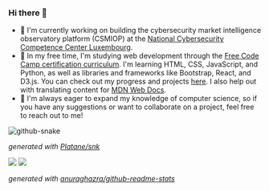 ### Hi there 👋

- 🔭 I'm currently working on building the cybersecurity market intelligence observatory platform (CSMIOP) at the [National Cybersecurity Competence Center Luxembourg](https://nc3.lu/).
- 🌱 In my free time, I'm studying web development through the [Free Code Camp certification curriculum](https://www.freecodecamp.org/news/freecodecamp-certifications/). I'm learning HTML, CSS, JavaScript, and Python, as well as libraries and frameworks like Bootstrap, React, and D3.js. You can check out my progress and projects [here](https://github.com/gregWDumont/FreeCodeCamp_certifications). I also help out with translating content for [MDN Web Docs](https://developer.mozilla.org/).
- 👯 I'm always eager to expand my knowledge of computer science, so if you have any suggestions or want to collaborate on a project, feel free to reach out to me!

<picture>
	<source
		media="(prefers-color-scheme: dark)" srcset="https://raw.githubusercontent.com/gregWDumont/gregWDumont/output/github-contribution-grid-snake-dark.svg"
	/>
	<source
		media="(prefers-color-scheme: light)" srcset="https://raw.githubusercontent.com/gregWDumont/gregWDumont/output/github-contribution-grid-snake.svg"
	/>
	<img
  		alt="github-snake"
	/>
</picture>

_generated with [Platane/snk](https://github.com/Platane/snk)_

<picture>
	<source
	  srcset="https://github-readme-stats.vercel.app/api?username=gregWDumont&show_icons=true&count_private=true&theme=chartreuse-dark"
	  media="(prefers-color-scheme: dark)"
	/>
	<source
	  srcset="https://github-readme-stats.vercel.app/api?username=gregWDumont&show_icons=false&count_private=true&theme=transparent"
	  media="(prefers-color-scheme: light), (prefers-color-scheme: no-preference)"
	/>
	<img src="https://github-readme-stats.vercel.app/api?username=gregWDumont&show_icons=false&count_private=true&theme=transparent" />
</picture>

<picture>
	<source
	  srcset="https://github-readme-stats.vercel.app/api/top-langs/?username=gregWDumont&layout=donut&theme=chartreuse-dark"
	  media="(prefers-color-scheme: dark)"
	/>
	<source
	  srcset="https://github-readme-stats.vercel.app/api/top-langs/?username=gregWDumont&layout=donut&theme=transparent"
	  media="(prefers-color-scheme: light), (prefers-color-scheme: no-preference)"
	/>
	<img src="https://github-readme-stats.vercel.app/api/top-langs/?username=gregWDumont&layout=donut&theme=transparent" />
</picture>

_generated with [anuraghazra/github-readme-stats](https://github.com/anuraghazra/github-readme-stats)_
